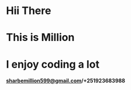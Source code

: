 # Hii There
# This is Million
# I enjoy coding a lot 
#### sharbemillion599@gmail.com/+251923683988


